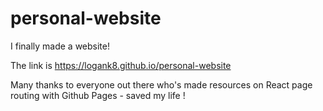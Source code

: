 # personal-website

I finally made a website!

The link is https://logank8.github.io/personal-website 

Many thanks to everyone out there who's made resources on React page routing with Github Pages - saved my life !
